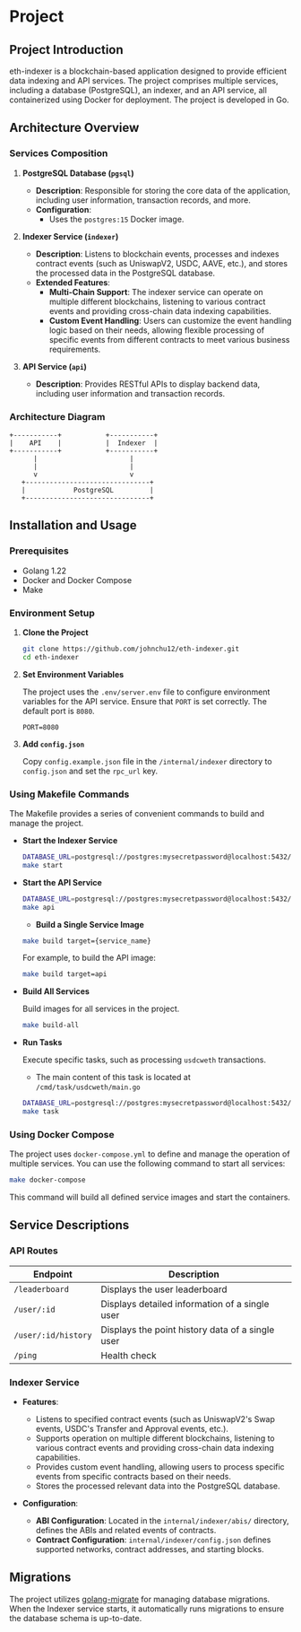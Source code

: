 # Project

## Project Introduction

eth-indexer is a blockchain-based application designed to provide efficient data indexing and API services. The project comprises multiple services, including a database (PostgreSQL), an indexer, and an API service, all containerized using Docker for deployment. The project is developed in Go.

## Architecture Overview

### Services Composition

1. **PostgreSQL Database (`pgsql`)**
   - **Description**: Responsible for storing the core data of the application, including user information, transaction records, and more.
   - **Configuration**:
     - Uses the `postgres:15` Docker image.

2. **Indexer Service (`indexer`)**
   - **Description**: Listens to blockchain events, processes and indexes contract events (such as UniswapV2, USDC, AAVE, etc.), and stores the processed data in the PostgreSQL database.
   - **Extended Features**:
     - **Multi-Chain Support**: The indexer service can operate on multiple different blockchains, listening to various contract events and providing cross-chain data indexing capabilities.
     - **Custom Event Handling**: Users can customize the event handling logic based on their needs, allowing flexible processing of specific events from different contracts to meet various business requirements.

3. **API Service (`api`)**
   - **Description**: Provides RESTful APIs to display backend data, including user information and transaction records.

### Architecture Diagram

```
+-----------+           +-----------+
|    API    |           |  Indexer  |
+-----------+           +-----------+
      |                       |
      |                       |
      v                       v
   +-------------------------------+
   |            PostgreSQL         |
   +-------------------------------+
```

## Installation and Usage

### Prerequisites
- Golang 1.22
- Docker and Docker Compose
- Make

### Environment Setup

1. **Clone the Project**

   ```bash
   git clone https://github.com/johnchu12/eth-indexer.git
   cd eth-indexer
   ```

2. **Set Environment Variables**

   The project uses the `.env/server.env` file to configure environment variables for the API service. Ensure that `PORT` is set correctly.
   The default port is `8080`.
   ```env
   PORT=8080
   ```
3. **Add `config.json`**

   Copy `config.example.json` file in the `/internal/indexer` directory to `config.json` and set the `rpc_url` key.


### Using Makefile Commands

The Makefile provides a series of convenient commands to build and manage the project.

- **Start the Indexer Service**

  ```bash
  DATABASE_URL=postgresql://postgres:mysecretpassword@localhost:5432/pelith?sslmode=disable \
  make start
  ```

- **Start the API Service**

  ```bash
  DATABASE_URL=postgresql://postgres:mysecretpassword@localhost:5432/pelith?sslmode=disable \
  make api
  ```

  - **Build a Single Service Image**

  ```bash
  make build target={service_name}
  ```

  For example, to build the API image:

  ```bash
  make build target=api
  ```

- **Build All Services**

  Build images for all services in the project.

  ```bash
  make build-all
  ```

- **Run Tasks**

  Execute specific tasks, such as processing `usdcweth` transactions.
  - The main content of this task is located at `/cmd/task/usdcweth/main.go`

  ```bash
  DATABASE_URL=postgresql://postgres:mysecretpassword@localhost:5432/pelith?sslmode=disable \
  make task
  ```

### Using Docker Compose

The project uses `docker-compose.yml` to define and manage the operation of multiple services. You can use the following command to start all services:

```bash
make docker-compose
```

This command will build all defined service images and start the containers.

## Service Descriptions

### API Routes

| Endpoint              | Description                       |
| --------------------- | --------------------------------- |
| `/leaderboard`        | Displays the user leaderboard     |
| `/user/:id`           | Displays detailed information of a single user |
| `/user/:id/history`   | Displays the point history data of a single user |
| `/ping`               | Health check            |

### Indexer Service

- **Features**:
  - Listens to specified contract events (such as UniswapV2's Swap events, USDC's Transfer and Approval events, etc.).
  - Supports operation on multiple different blockchains, listening to various contract events and providing cross-chain data indexing capabilities.
  - Provides custom event handling, allowing users to process specific events from specific contracts based on their needs.
  - Stores the processed relevant data into the PostgreSQL database.

- **Configuration**:
  - **ABI Configuration**: Located in the `internal/indexer/abis/` directory, defines the ABIs and related events of contracts.
  - **Contract Configuration**: `internal/indexer/config.json` defines supported networks, contract addresses, and starting blocks.

## Migrations

The project utilizes [golang-migrate](https://github.com/golang-migrate/migrate) for managing database migrations. When the Indexer service starts, it automatically runs migrations to ensure the database schema is up-to-date.
